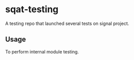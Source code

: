 # sqat-testing
A testing repo that launched several tests on signal project.

## Usage

To perform internal module testing.


